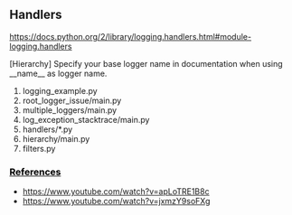 ## Handlers
https://docs.python.org/2/library/logging.handlers.html#module-logging.handlers

[Hierarchy] Specify your base logger name in documentation when using \_\_name\_\_ as logger name.

1. logging_example.py
2. root_logger_issue/main.py
3. multiple_loggers/main.py
4. log_exception_stacktrace/main.py
4. handlers/*.py
5. hierarchy/main.py
6. filters.py

### <u style="color: black">References</u>
* https://www.youtube.com/watch?v=apLoTRE1B8c
* https://www.youtube.com/watch?v=jxmzY9soFXg
